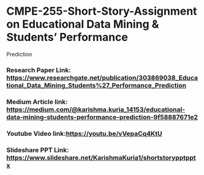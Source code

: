 # CMPE-255-Short-Story-Assignment on Educational Data Mining & Students’ Performance
Prediction

### Research Paper Link: https://www.researchgate.net/publication/303869038_Educational_Data_Mining_Students%27_Performance_Prediction

### Medium Article link: https://medium.com/@karishma.kuria_14153/educational-data-mining-students-performance-prediction-9f58887671e2

### Youtube Video link:https://youtu.be/vVepaCq4KtU

### Slideshare PPT Link: https://www.slideshare.net/KarishmaKuria1/shortstorypptpptx
